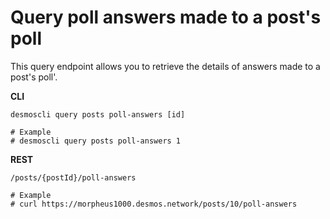 # Query poll answers made to a post's poll
This query endpoint allows you to retrieve the details of answers made to a post's poll'. 

**CLI**
 ```shell
desmoscli query posts poll-answers [id]

# Example
# desmoscli query posts poll-answers 1
``` 

**REST**
```
/posts/{postId}/poll-answers

# Example
# curl https://morpheus1000.desmos.network/posts/10/poll-answers
```